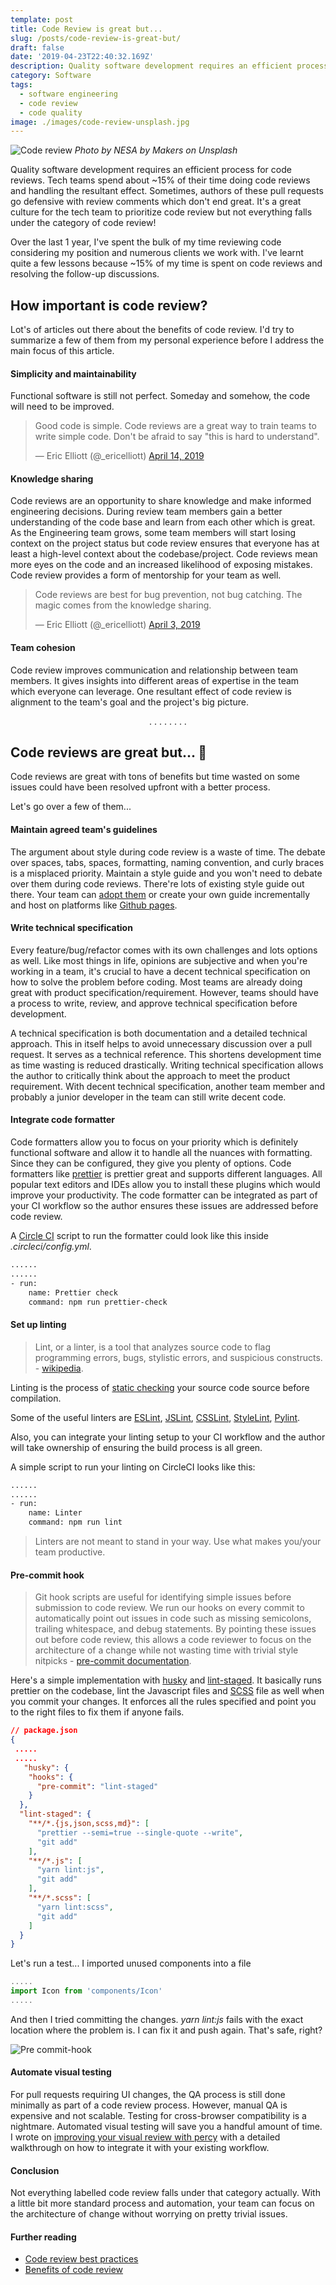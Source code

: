 ```yaml
---
template: post
title: Code Review is great but...
slug: /posts/code-review-is-great-but/
draft: false
date: '2019-04-23T22:40:32.169Z'
description: Quality software development requires an efficient process for code reviews. Tech teams spend about ~15% of their time doing code review and handling the resultant effect. Whereas this is a great habit for tech team, not everything falls under the category of code reviews.
category: Software
tags:
  - software engineering
  - code review
  - code quality
image: ./images/code-review-unsplash.jpg
---
```


![Code review](./images/code-review-unsplash.jpg)
<i>Photo by NESA by Makers on Unsplash</i>

Quality software development requires an efficient process for code reviews. Tech teams spend about ~15% of their time doing code reviews and handling the resultant effect. Sometimes, authors of these pull requests go defensive with review comments which don't end great. It's a great culture for the tech team to prioritize code review but not everything falls under the category of code review!

Over the last 1 year, I've spent the bulk of my time reviewing code considering my position and numerous clients we work with. I've learnt quite a few lessons because ~15% of my time is spent on code reviews and resolving the follow-up discussions.

## How important is code review?

Lot's of articles out there about the benefits of code review. I'd try to summarize a few of them from my personal experience before I address the main focus of this article.

#### Simplicity and maintainability

Functional software is still not perfect. Someday and somehow, the code will need to be improved.

<blockquote>Good code is simple. Code reviews are a great way to train teams to write simple code. Don&#39;t be afraid to say &quot;this is hard to understand&quot;.</p>&mdash; Eric Elliott (@_ericelliott) <a href="https://twitter.com/_ericelliott/status/1117217162844884992?ref_src=twsrc%5Etfw">April 14, 2019</a></blockquote>

#### Knowledge sharing

Code reviews are an opportunity to share knowledge and make informed engineering decisions. During review team members gain a better understanding of the code base and learn from each other which is great. As the Engineering team grows, some team members will start losing context on the project status but code review ensures that everyone has at least a high-level context about the codebase/project. Code reviews mean more eyes on the code and an increased likelihood of exposing mistakes. Code review provides a form of mentorship for your team as well.

<blockquote>Code reviews are best for bug prevention, not bug catching. The magic comes from the knowledge sharing.</p>&mdash; Eric Elliott (@_ericelliott) <a href="https://twitter.com/_ericelliott/status/1113229761453727744?ref_src=twsrc%5Etfw">April 3, 2019</a></blockquote>

#### Team cohesion

Code review improves communication and relationship between team members. It gives insights into different areas of expertise in the team which everyone can leverage. One resultant effect of code review is alignment to the team's goal and the project's big picture.

<center>
 . . . . . . . .
</center>

## Code reviews are great but... 🤔

Code reviews are great with tons of benefits but time wasted on some issues could have been resolved upfront with a better process.

Let's go over a few of them...

#### Maintain agreed team's guidelines

The argument about style during code review is a waste of time. The debate over spaces, tabs, spaces, formatting, naming convention, and curly braces is a misplaced priority. Maintain a style guide and you won't need to debate over them during code reviews. There're lots of existing style guide out there. Your team can [adopt them](https://google.github.io/styleguide/) or create your own guide incrementally and host on platforms like [Github pages](https://pages.github.com/).

#### Write technical specification

Every feature/bug/refactor comes with its own challenges and lots options as well. Like most things in life, opinions are subjective and when you're working in a team, it's crucial to have a decent technical specification on how to solve the problem before coding. Most teams are already doing great with product specification/requirement. However, teams should have a process to write, review, and approve technical specification before development.

A technical specification is both documentation and a detailed technical approach. This in itself helps to avoid unnecessary discussion over a pull request. It serves as a technical reference. This shortens development time as time wasting is reduced drastically. Writing technical specification allows the author to critically think about the approach to meet the product requirement. With decent technical specification, another team member and probably a junior developer in the team can still write decent code.

#### Integrate code formatter

Code formatters allow you to focus on your priority which is definitely functional software and allow it to handle all the nuances with formatting. Since they can be configured, they give you plenty of options. Code formatters like [prettier](https://prettier.io/) is prettier great and supports different languages. All popular text editors and IDEs allow you to install these plugins which would improve your productivity. The code formatter can be integrated as part of your CI workflow so the author ensures these issues are addressed before code review.

A [Circle CI](https://circleci.com/) script to run the formatter could look like this inside _.circleci/config.yml_.

```bash
......
......
- run:
    name: Prettier check
    command: npm run prettier-check
```

#### Set up linting

> Lint, or a linter, is a tool that analyzes source code to flag programming errors, bugs, stylistic errors, and suspicious constructs. - [wikipedia](https://en.wikipedia.org/wiki/Lint_%28software%29).

Linting is the process of [static checking](http://web.mit.edu/6.005/www/fa16/classes/01-static-checking/#static_checking_dynamic_checking_no_checking) your source code source before compilation.

Some of the useful linters are [ESLint](https://eslint.org/), [JSLint](https://github.com/douglascrockford/JSLint), [CSSLint](https://github.com/CSSLint/csslint), [StyleLint](https://stylelint.io/), [Pylint](https://www.pylint.org/).

Also, you can integrate your linting setup to your CI workflow and the author will take ownership of ensuring the build process is all green.

A simple script to run your linting on CircleCI looks like this:

```bash
......
......
- run:
    name: Linter
    command: npm run lint
```

> Linters are not meant to stand in your way. Use what makes you/your team productive.

#### Pre-commit hook

> Git hook scripts are useful for identifying simple issues before submission to code review. We run our hooks on every commit to automatically point out issues in code such as missing semicolons, trailing whitespace, and debug statements. By pointing these issues out before code review, this allows a code reviewer to focus on the architecture of a change while not wasting time with trivial style nitpicks - [pre-commit documentation](https://pre-commit.com/).

Here's a simple implementation with [husky](https://github.com/typicode/husky) and [lint-staged](https://github.com/okonet/lint-staged). It basically runs prettier on the codebase, lint the Javascript files and [SCSS](https://sass-lang.com/) file as well when you commit your changes. It enforces all the rules specified and point you to the right files to fix them if anyone fails.

```json
// package.json
{
 .....
 .....
   "husky": {
    "hooks": {
      "pre-commit": "lint-staged"
    }
  },
  "lint-staged": {
    "**/*.{js,json,scss,md}": [
      "prettier --semi=true --single-quote --write",
      "git add"
    ],
    "**/*.js": [
      "yarn lint:js",
      "git add"
    ],
    "**/*.scss": [
      "yarn lint:scss",
      "git add"
    ]
  }
}
```

Let's run a test...
I imported unused components into a file

```js
.....
import Icon from 'components/Icon'
.....
```

And then I tried committing the changes. _yarn lint:js_ fails with the exact location where the problem is. I can fix it and push again. That's safe, right?

![Pre commit-hook](./images/pre-commit.png)

#### Automate visual testing

For pull requests requiring UI changes, the QA process is still done minimally as part of a code review process. However, manual QA is expensive and not scalable. Testing for cross-browser compatibility is a nightmare. Automated visual testing will save you a handful amount of time. I wrote on [improving your visual review with percy](../improve-your-visual-review-with-percy) with a detailed walkthrough on how to integrate it with your existing workflow.

#### Conclusion

Not everything labelled code review falls under that category actually. With a little bit more standard process and automation, your team can focus on the architecture of change without worrying on pretty trivial issues.

#### Further reading

- [Code review best practices](https://medium.com/palantir/code-review-best-practices-19e02780015f)
- [Benefits of code review](https://smartbear.com/learn/code-review/why-review-code/)
